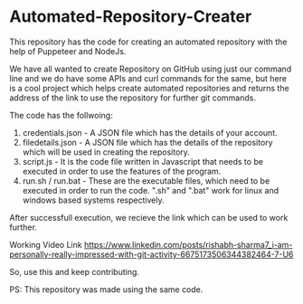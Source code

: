 # Automated-Repository-Creater
This repository has the code for creating an automated repository with the help of Puppeteer and NodeJs.

We have all wanted to create Repository on GitHub using just our command line and we do have some APIs and curl commands for the same, but here is a cool project which helps create automated repositories and returns the address of the link to use the repository for further git commands.

The code has the follwoing:
 1. credentials.json - A JSON file which has the details of your account.
 2. filedetails.json - A JSON file which has the details of the repository which will be used in creating the repository.
 3. script.js - It is the code file written in Javascript that needs to be executed in order to use the features of the program.
 4. run.sh / run.bat - These are the executable files, which need to be executed in order to run the code. ".sh" and ".bat" work for linux and windows based systems respectively.

 After successfull execution, we recieve the link which can be used to work further.

 Working Video Link 
     https://www.linkedin.com/posts/rishabh-sharma7_i-am-personally-really-impressed-with-git-activity-6675173506344382464-7-U6

 So, use this and keep contributing.

 PS: This repository was made using the same code.
